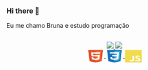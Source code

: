 ### Hi there 👋
Eu me chamo Bruna e estudo programação

##

<div align="center">
  <a href="https://github.com/bruheduh">
  <img height="42%" src="https://github-readme-stats.vercel.app/api?username=bruheduh&show_icons=true&theme=dracula&include_all_commits=true&count_private=true"/>
  <img height="50%" src="https://github-readme-stats.vercel.app/api/top-langs/?username=bruheduh&layout=compact&langs_count=7&theme=dracula"/>
</div>

  <div align="center" valign="top">
  <img align="center" alt="HTML" height="30" width="40" src="https://raw.githubusercontent.com/devicons/devicon/master/icons/html5/html5-original.svg">
  <img align="center" alt="CSS" height="30" width="40" src="https://raw.githubusercontent.com/devicons/devicon/master/icons/css3/css3-original.svg">
  <img align="center" alt="Js" height="30" width="40" src="https://raw.githubusercontent.com/devicons/devicon/master/icons/javascript/javascript-plain.svg">
</div>
